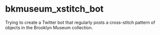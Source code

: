 # bkmuseum_xstitch_bot
 Trying to create a Twitter bot that regularly posts a cross-stitch pattern of objects in the Brooklyn Museum collection.
